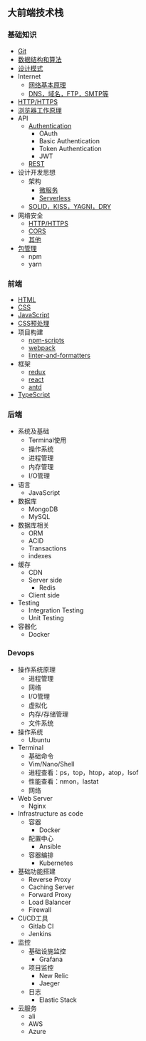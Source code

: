 ## 大前端技术栈

### 基础知识
* [Git](/basic/git/index.md)
* [数据结构和算法](/basic/dataStructure/index.md)
* [设计模式](/basic/designPattern/index.md)
* Internet
    - [网络基本原理](/basic/internet/basic.md)
    - [DNS，域名，FTP，SMTP等](/basic/internet/others.md)
* [HTTP/HTTPS](/basic/http/index.md)
* [浏览器工作原理](/basic/browser/index.md)
* API
    - [Authentication](/basic/api/authentication.md)
        * OAuth
        * Basic Authentication
        * Token Authentication
        * JWT
    - [REST](/basic/api/rest.md)
* 设计开发思想
    - 架构
        * [微服务](/basic/designThinking/architecture/microService/index.md)
        * [Serverless](/basic/designThinking/architecture/serverless/index.md)
    - [SOLID，KISS，YAGNI，DRY](/basic/designThinking/others/index.md)
* 网络安全
    - [HTTP/HTTPS](/basic/http/index.md)
    - [CORS](/basic/security/cors.md)
    - [其他](/basic/security/other.md)
* [包管理](/basic/package/index.md)
    - npm
    - yarn

### 前端
* [HTML](/frontEnd/html/index.md)
* [CSS](/frontEnd/css/index.md)
* [JavaScript](/frontEnd/javascript/index.md)
* [CSS预处理](/frontEnd/css预处理/index.md)
* 项目构建
    - [npm-scripts](/frontEnd/项目构建/npm-scripts.md)
    - [webpack](/frontEnd/项目构建/webpack.md)
    - [linter-and-formatters](/frontEnd/项目构建/linter-and-formatters.md)
* 框架
    - [redux](/frontEnd/framework/redux/index.md)
    - [react](/frontEnd/framework/react/index.md)
    - [antd](/frontEnd/framework/antd/index.md)
* [TypeScript](/frontEnd/typescript/index.md)

### 后端
* 系统及基础
    - Terminal使用
    - 操作系统
    - 进程管理
    - 内存管理
    - I/O管理
* 语言
    - JavaScript
* 数据库
    - MongoDB
    - MySQL
* 数据库相关
    - ORM
    - ACID
    - Transactions
    - indexes
* 缓存
    - CDN
    - Server side
        * Redis
    - Client side
* Testing
    - Integration Testing
    - Unit Testing
* 容器化
    - Docker
### Devops
* 操作系统原理
    - 进程管理
    - 网络
    - I/O管理
    - 虚拟化
    - 内存/存储管理
    - 文件系统
* 操作系统
    - Ubuntu
* Terminal
    - 基础命令
    - Vim/Nano/Shell
    - 进程查看：ps，top，htop，atop，lsof
    - 性能查看：nmon，lastat
    - 网络
* Web Server
    - Nginx
* Infrastructure as code
    - 容器
        * Docker
    - 配置中心
        * Ansible
    - 容器编排
        * Kubernetes
* 基础功能搭建
    - Reverse Proxy
    - Caching Server
    - Forward Proxy
    - Load  Balancer
    - Firewall
* CI/CD工具
    - Gitlab CI
    - Jenkins
* 监控
    - 基础设施监控
        * Grafana
    - 项目监控
        * New Relic
        * Jaeger
    - 日志
        * Elastic Stack
* 云服务
    - ali
    - AWS
    - Azure
